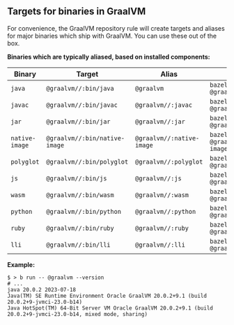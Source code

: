 ## Targets for binaries in GraalVM

For convenience, the GraalVM repository rule will create targets and aliases for major binaries which ship with GraalVM. You can use these out of the box.

**Binaries which are typically aliased, based on installed components:**

| Binary         | Target                        | Alias                     | Example                                |
| -------------- | ----------------------------- | ------------------------- | -------------------------------------- |
| `java`         | `@graalvm//:bin/java`         | `@graalvm`                | `bazel run -- @graalvm`                |
| `javac`        | `@graalvm//:bin/javac`        | `@graalvm//:javac`        | `bazel run -- @graalvm//:javac`        |
| `jar`          | `@graalvm//:bin/jar`          | `@graalvm//:jar`          | `bazel run -- @graalvm//:jar`          |
| `native-image` | `@graalvm//:bin/native-image` | `@graalvm//:native-image` | `bazel run -- @graalvm//:native-image` |
| `polyglot`     | `@graalvm//:bin/polyglot`     | `@graalvm//:polyglot`     | `bazel run -- @graalvm//:polyglot`     |
| `js`           | `@graalvm//:bin/js`           | `@graalvm//:js`           | `bazel run -- @graalvm//:js`           |
| `wasm`         | `@graalvm//:bin/wasm`         | `@graalvm//:wasm`         | `bazel run -- @graalvm//:wasm`         |
| `python`       | `@graalvm//:bin/python`       | `@graalvm//:python`       | `bazel run -- @graalvm//:python`       |
| `ruby`         | `@graalvm//:bin/ruby`         | `@graalvm//:ruby`         | `bazel run -- @graalvm//:ruby`         |
| `lli`          | `@graalvm//:bin/lli`          | `@graalvm//:lli`          | `bazel run -- @graalvm//:lli`          |

**Example:**

```
$ > b run -- @graalvm --version
# ...
java 20.0.2 2023-07-18
Java(TM) SE Runtime Environment Oracle GraalVM 20.0.2+9.1 (build 20.0.2+9-jvmci-23.0-b14)
Java HotSpot(TM) 64-Bit Server VM Oracle GraalVM 20.0.2+9.1 (build 20.0.2+9-jvmci-23.0-b14, mixed mode, sharing)
```
